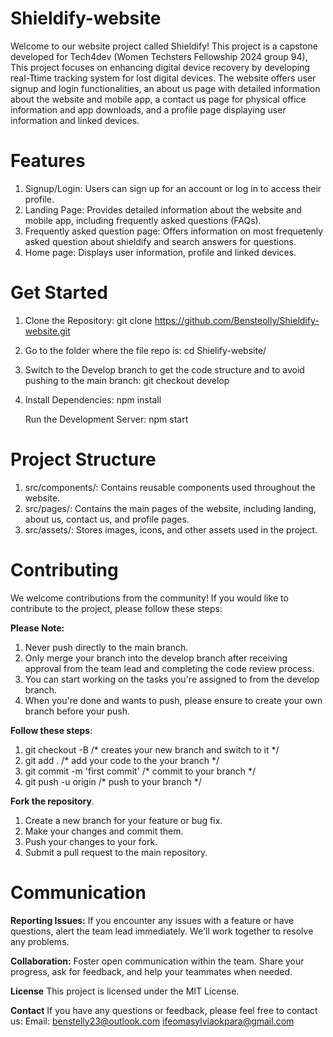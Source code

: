 # Shieldify-website
Welcome to our website project called Shieldify! This project is a capstone developed for Tech4dev (Women Techsters Fellowship 2024 group 94), This project focuses on enhancing 
digital device recovery by developing real-Ttime tracking system for lost digital devices. The website offers user signup and login functionalities, an about us page with detailed information about the website
and mobile app, a contact us page for physical office information and app downloads, and a profile page displaying user information and linked devices.

# Features
1. Signup/Login: Users can sign up for an account or log in to access their profile.
2. Landing Page: Provides detailed information about the website and mobile app, including frequently asked questions (FAQs).
3. Frequently asked question page: Offers information on most frequetenly asked question about shieldify and search answers for questions.
4. Home page: Displays user information, profile and linked devices.

# Get Started
1.  Clone the Repository:
    git clone https://github.com/Bensteolly/Shieldify-website.git
    
2.  Go to the folder where the file repo is:
    cd Shielify-website/
    
3.  Switch to the Develop branch to get the code structure and to avoid pushing to the main branch:
    git checkout develop
    
4.  Install Dependencies:
    npm install
    
    Run the Development Server:
    npm start


# Project Structure
1. src/components/: Contains reusable components used throughout the website.
2. src/pages/: Contains the main pages of the website, including landing, about us, contact us, and profile pages.
3. src/assets/: Stores images, icons, and other assets used in the project.

# Contributing
We welcome contributions from the community! If you would like to contribute to the project, please follow these steps:

**Please Note:**
1. Never push directly to the main branch.
2. Only merge your branch into the develop branch after receiving approval from the team lead and completing the code review process.
3. You can start working on the tasks you're assigned to from the develop branch.
4. When you're done and wants to push, please ensure to create your own branch before your push.

**Follow these steps**:
1. git checkout -B <name of your branch>                 /* creates your new branch and switch to it */
2. git add .                                           /* add your code to the your branch */
3. git commit -m 'first commit'                        /* commit to your branch */
4. git push -u origin <name of the branch you created> /* push to your branch */

**Fork the repository**.
1. Create a new branch for your feature or bug fix.
2. Make your changes and commit them.
3. Push your changes to your fork.
4. Submit a pull request to the main repository.


# Communication
**Reporting Issues:**
If you encounter any issues with a feature or have questions, alert the team lead immediately. We'll work together to resolve any problems.

**Collaboration:**
Foster open communication within the team. Share your progress, ask for feedback, and help your teammates when needed.

**License**
This project is licensed under the MIT License.

**Contact**
If you have any questions or feedback, please feel free to contact us:
Email: benstelly23@outlook.com
       ifeomasylviaokpara@gmail.com
